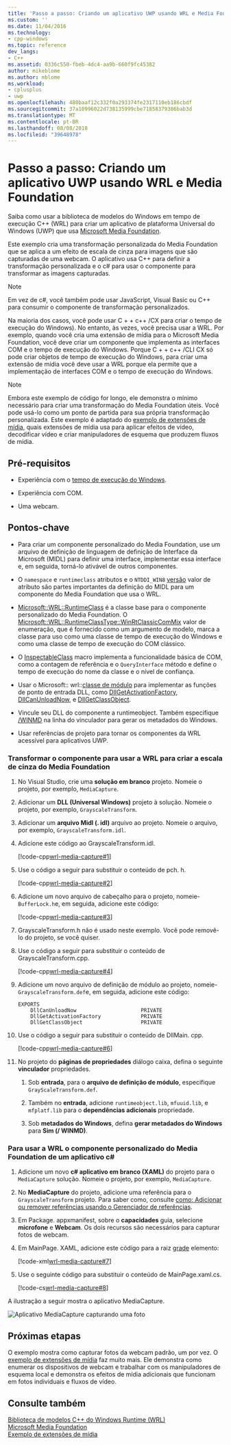 ```yaml
---
title: 'Passo a passo: Criando um aplicativo UWP usando WRL e Media Foundation | Microsoft Docs'
ms.custom: ''
ms.date: 11/04/2016
ms.technology:
- cpp-windows
ms.topic: reference
dev_langs:
- C++
ms.assetid: 0336c550-fbeb-4dc4-aa9b-660f9fc45382
author: mikeblome
ms.author: mblome
ms.workload:
- cplusplus
- uwp
ms.openlocfilehash: 480baaf12c332f0a293374fe2317110eb186cbdf
ms.sourcegitcommit: 37a10996022d738135999cbe71858379386bab3d
ms.translationtype: MT
ms.contentlocale: pt-BR
ms.lasthandoff: 08/08/2018
ms.locfileid: "39648978"
---
```

# <a name="walkthrough-creating-a-uwp-app-using-wrl-and-media-foundation"></a>Passo a passo: Criando um aplicativo UWP usando WRL e Media Foundation
Saiba como usar a biblioteca de modelos do Windows em tempo de execução C++ (WRL) para criar um aplicativo de plataforma Universal do Windows (UWP) que usa [Microsoft Media Foundation](http://msdn.microsoft.com/library/windows/apps/ms694197).  
  
 Este exemplo cria uma transformação personalizada do Media Foundation que se aplica a um efeito de escala de cinza para imagens que são capturadas de uma webcam. O aplicativo usa C++ para definir a transformação personalizada e o c# para usar o componente para transformar as imagens capturadas.  
  
> [!NOTE]
>  Em vez de c#, você também pode usar JavaScript, Visual Basic ou C++ para consumir o componente de transformação personalizados.  
  
 Na maioria dos casos, você pode usar C + + c++ /CX para criar o tempo de execução do Windows). No entanto, às vezes, você precisa usar a WRL. Por exemplo, quando você cria uma extensão de mídia para o Microsoft Media Foundation, você deve criar um componente que implementa as interfaces COM e o tempo de execução do Windows. Porque C + + c++ /CLI CX só pode criar objetos de tempo de execução do Windows, para criar uma extensão de mídia você deve usar a WRL porque ela permite que a implementação de interfaces COM e o tempo de execução do Windows.  

> [!NOTE]
>  Embora este exemplo de código for longo, ele demonstra o mínimo necessário para criar uma transformação do Media Foundation úteis. Você pode usá-lo como um ponto de partida para sua própria transformação personalizada. Este exemplo é adaptado do [exemplo de extensões de mídia](http://code.msdn.microsoft.com/windowsapps/Media-extensions-sample-7b466096), quais extensões de mídia usa para aplicar efeitos de vídeo, decodificar vídeo e criar manipuladores de esquema que produzem fluxos de mídia.  
  
## <a name="prerequisites"></a>Pré-requisitos  
  
-   Experiência com o [tempo de execução do Windows](http://msdn.microsoft.com/library/windows/apps/br211377.aspx).  
  
-   Experiência com COM.  
  
-   Uma webcam.  
  
## <a name="key-points"></a>Pontos-chave  
  
-   Para criar um componente personalizado do Media Foundation, use um arquivo de definição de linguagem de definição de Interface da Microsoft (MIDL) para definir uma interface, implementar essa interface e, em seguida, torná-lo ativável de outros componentes.  
  
-   O `namespace` e `runtimeclass` atributos e o `NTDDI_WIN8` [versão](http://msdn.microsoft.com/66ac5cf3-2230-44fd-aaf6-8013e4a4ae81) valor de atributo são partes importantes da definição do MIDL para um componente do Media Foundation que usa o WRL.  
  
-   [Microsoft::WRL::RuntimeClass](../windows/runtimeclass-class.md) é a classe base para o componente personalizado do Media Foundation. O [Microsoft::WRL::RuntimeClassType::WinRtClassicComMix](../windows/runtimeclasstype-enumeration.md) valor de enumeração, que é fornecido como um argumento de modelo, marca a classe para uso como uma classe de tempo de execução do Windows e como uma classe de tempo de execução do COM clássico.  
  
-   O [InspectableClass](../windows/inspectableclass-macro.md) macro implementa a funcionalidade básica de COM, como a contagem de referência e o `QueryInterface` método e define o tempo de execução do nome da classe e o nível de confiança.  
  
-   Usar o Microsoft:: wrl::[classe de módulo](https://www.microsoftonedoc.com/#/organizations/e6f6a65cf14f462597b64ac058dbe1d0/projects/3fedad16-eaf1-41a6-8f96-0c1949c68f32/containers/a3daf831-1c5f-4bbe-964d-503870caf874/tocpaths/b4acf5de-2f4c-4c8b-b5ff-9140d023ecbe) para implementar as funções de ponto de entrada DLL, como [DllGetActivationFactory](http://msdn.microsoft.com/library/br205771.aspx), [DllCanUnloadNow](http://msdn.microsoft.com/library/windows/desktop/ms690368\(v=vs.85\).aspx), e [ DllGetClassObject](http://msdn.microsoft.com/library/windows/desktop/ms680760\(v=vs.85\).aspx).  
  
-   Vincule seu DLL do componente a runtimeobject. Também especifique [/WINMD](../cppcx/compiler-and-linker-options-c-cx.md) na linha do vinculador para gerar os metadados do Windows.  
  
-   Usar referências de projeto para tornar os componentes da WRL acessível para aplicativos UWP.  
  
### <a name="to-use-the-wrl-to-create-the-media-foundation-grayscale-transform-component"></a>Transformar o componente para usar a WRL para criar a escala de cinza do Media Foundation  
  
1.  No Visual Studio, crie uma **solução em branco** projeto. Nomeie o projeto, por exemplo, `MediaCapture`.  
  
2.  Adicionar um **DLL (Universal Windows)** projeto à solução. Nomeie o projeto, por exemplo, `GrayscaleTransform`.  
  
3.  Adicionar um **arquivo Midl (. idl)** arquivo ao projeto. Nomeie o arquivo, por exemplo, `GrayscaleTransform.idl`.  
  
4.  Adicione este código ao GrayscaleTransform.idl.  
  
     [!code-cpp[wrl-media-capture#1](../windows/codesnippet/CPP/walkthrough-creating-a-windows-store-app-using-wrl-and-media-foundation_1.idl)]  
  
5.  Use o código a seguir para substituir o conteúdo de pch. h.  
  
     [!code-cpp[wrl-media-capture#2](../windows/codesnippet/CPP/walkthrough-creating-a-windows-store-app-using-wrl-and-media-foundation_2.h)]  
  
6.  Adicione um novo arquivo de cabeçalho para o projeto, nomeie- `BufferLock.h`e, em seguida, adicione este código:  
  
     [!code-cpp[wrl-media-capture#3](../windows/codesnippet/CPP/walkthrough-creating-a-windows-store-app-using-wrl-and-media-foundation_3.h)]  
  
7.  GrayscaleTransform.h não é usado neste exemplo. Você pode removê-lo do projeto, se você quiser.  
  
8.  Use o código a seguir para substituir o conteúdo de GrayscaleTransform.cpp.  
  
     [!code-cpp[wrl-media-capture#4](../windows/codesnippet/CPP/walkthrough-creating-a-windows-store-app-using-wrl-and-media-foundation_4.cpp)]  
  
9. Adicione um novo arquivo de definição de módulo ao projeto, nomeie- `GrayscaleTransform.def`e, em seguida, adicione este código:  
  
   ```
   EXPORTS
       DllCanUnloadNow                     PRIVATE
       DllGetActivationFactory             PRIVATE
       DllGetClassObject                   PRIVATE
   ```   
  
10. Use o código a seguir para substituir o conteúdo de DllMain. cpp.  
  
     [!code-cpp[wrl-media-capture#6](../windows/codesnippet/CPP/walkthrough-creating-a-windows-store-app-using-wrl-and-media-foundation_6.cpp)]  
  
11. No projeto do **páginas de propriedades** diálogo caixa, defina o seguinte **vinculador** propriedades.  
  
    1.  Sob **entrada**, para o **arquivo de definição de módulo**, especifique `GrayScaleTransform.def`.  
  
    2.  Também no **entrada**, adicione `runtimeobject.lib`, `mfuuid.lib`, e `mfplatf.lib` para o **dependências adicionais** propriedade.  
  
    3.  Sob **metadados do Windows**, defina **gerar metadados do Windows** para **Sim (/ WINMD)**.  
  
### <a name="to-use-the-wrl-the-custom-media-foundation-component-from-a-c-app"></a>Para usar a WRL o componente personalizado do Media Foundation de um aplicativo c#  
  
1.  Adicione um novo **c# aplicativo em branco (XAML)** do projeto para o `MediaCapture` solução. Nomeie o projeto, por exemplo, `MediaCapture`.  
  
2.  No **MediaCapture** do projeto, adicione uma referência para o `GrayscaleTransform` projeto. Para saber como, consulte [como: Adicionar ou remover referências usando o Gerenciador de referências](/visualstudio/ide/how-to-add-or-remove-references-by-using-the-reference-manager).  
  
3.  Em Package. appxmanifest, sobre o **capacidades** guia, selecione **microfone** e **Webcam**. Os dois recursos são necessários para capturar fotos de webcam.  
  
4.  Em MainPage. XAML, adicione este código para a raiz [grade](http://msdn.microsoft.com/library/windows/apps/xaml/windows.ui.xaml.controls.grid.aspx) elemento:  
  
     [!code-xml[wrl-media-capture#7](../windows/codesnippet/Xaml/walkthrough-creating-a-windows-store-app-using-wrl-and-media-foundation_7.xaml)]  
  
5.  Use o seguinte código para substituir o conteúdo de MainPage.xaml.cs.  
  
     [!code-cs[wrl-media-capture#8](../windows/codesnippet/CSharp/walkthrough-creating-a-windows-store-app-using-wrl-and-media-foundation_8.cs)]  
  
 A ilustração a seguir mostra o aplicativo MediaCapture.  
  
 ![Aplicativo MediaCapture capturando uma foto](../windows/media/wrl_media_capture.png "WRL_Media_Capture")  
  
## <a name="next-steps"></a>Próximas etapas  
 O exemplo mostra como capturar fotos da webcam padrão, um por vez. O [exemplo de extensões de mídia](http://code.msdn.microsoft.com/windowsapps/Media-extensions-sample-7b466096) faz muito mais. Ele demonstra como enumerar os dispositivos de webcam e trabalhar com os manipuladores de esquema local e demonstra os efeitos de mídia adicionais que funcionam em fotos individuais e fluxos de vídeo.  
  
## <a name="see-also"></a>Consulte também  
 [Biblioteca de modelos C++ do Windows Runtime (WRL)](../windows/windows-runtime-cpp-template-library-wrl.md)   
 [Microsoft Media Foundation](http://msdn.microsoft.com/library/windows/apps/ms694197)   
 [Exemplo de extensões de mídia](http://code.msdn.microsoft.com/windowsapps/Media-extensions-sample-7b466096)